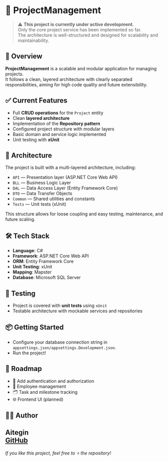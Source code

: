 
# 📁 ProjectManagement

> ⚠️ **This project is currently under active development.**  
> Only the core project service has been implemented so far.  
> The architecture is well-structured and designed for scalability and maintainability.

## 🚀 Overview

**ProjectManagement** is a scalable and modular application for managing projects.  
It follows a clean, layered architecture with clearly separated responsibilities, aiming for high code quality and future extensibility.

## ✅ Current Features

- Full **CRUD operations** for the `Project` entity  
- Clean **layered architecture**  
- Implementation of the **Repository pattern**  
- Configured project structure with modular layers  
- Basic domain and service logic implemented  
- Unit testing with **xUnit**

## 🧱 Architecture

The project is built with a multi-layered architecture, including:

- `API` — Presentation layer (ASP.NET Core Web API)  
- `BLL` — Business Logic Layer  
- `DAL` — Data Access Layer (Entity Framework Core)  
- `DTO` — Data Transfer Objects
- `Common` — Shared utilities and constants  
- `Tests` — Unit tests (xUnit)

This structure allows for loose coupling and easy testing, maintenance, and future scaling.

## 🛠️ Tech Stack

- **Language**: C#  
- **Framework**: ASP.NET Core Web API  
- **ORM**: Entity Framework Core  
- **Unit Testing**: xUnit  
- **Mapping**: Mapster  
- **Database**: Microsoft SQL Server

## 🧪 Testing

- Project is covered with **unit tests** using `xUnit`  
- Testable architecture with mockable services and repositories

## 📦 Getting Started


- Configure your database connection string in `appsettings.json/appsettings.Development.json`.
- Run the project!

## 📌 Roadmap

- 🔐 Add authentication and authorization  
- 👥 Employee management  
- 🗂️ Task and milestone tracking  
- 🌐 Frontend UI (planned)

## 👨‍💻 Author

**Aitegin**  
[GitHub](https://github.com/Aitegin77)
---
_If you like this project, feel free to ⭐ the repository!_
